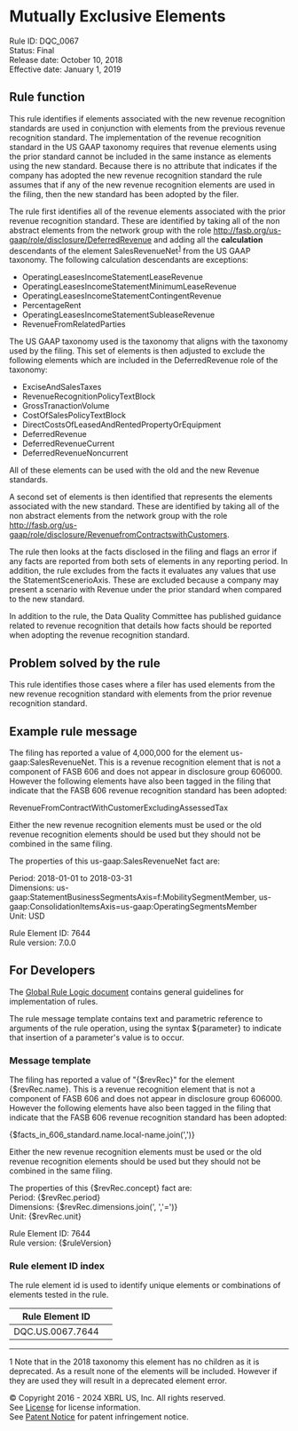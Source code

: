 # Mutually Exclusive Elements
Rule ID: DQC_0067  
Status: Final  
Release date: October 10, 2018  
Effective date: January 1, 2019 

## Rule function 
This rule identifies if elements associated with the new revenue recognition standards are used in conjunction with elements from the previous revenue recognition standard. The implementation of the revenue recognition standard in the US GAAP taxonomy requires that revenue elements using the prior standard cannot be included in the same instance as elements using the new standard. Because there is no attribute that indicates if the company has adopted the new revenue recognition standard the rule assumes that if any of the new revenue recognition elements are used in the filing, then the new standard has been adopted by the filer.  

The rule first identifies all of the revenue elements associated with the prior revenue recognition standard. These are identified by taking all of the non abstract elements from the network group with the role http://fasb.org/us-gaap/role/disclosure/DeferredRevenue and adding all the **calculation** descendants of the element SalesRevenueNet<sup>[1](#1)</sup> from the US GAAP taxonomy. The following calculation descendants are exceptions:

- OperatingLeasesIncomeStatementLeaseRevenue
- OperatingLeasesIncomeStatementMinimumLeaseRevenue
- OperatingLeasesIncomeStatementContingentRevenue
- PercentageRent
- OperatingLeasesIncomeStatementSubleaseRevenue
- RevenueFromRelatedParties

The US GAAP taxonomy used is the taxonomy that aligns with the taxonomy used by the filing. This set of elements is then adjusted to exclude the following elements which are included in the DeferredRevenue role of the taxonomy:

- ExciseAndSalesTaxes
- RevenueRecognitionPolicyTextBlock
- GrossTranactionVolume
- CostOfSalesPolicyTextBlock
- DirectCostsOfLeasedAndRentedPropertyOrEquipment
- DeferredRevenue
- DeferredRevenueCurrent
- DeferredRevenueNoncurrent

All of these elements can be used with the old and the new Revenue standards. 

A second set of elements is then identified that represents the elements associated with the new standard. These are identified by taking all of the non abstract elements from the network group with the role http://fasb.org/us-gaap/role/disclosure/RevenuefromContractswithCustomers.  

The rule then looks at the facts disclosed in the filing and flags an error if any facts are reported from both sets of elements in any reporting period. In addition, the rule excludes from the facts it evaluates any values that use the StatementScenerioAxis. These are excluded because a company may present a scenario with Revenue under the prior standard when compared to the new standard.  

In addition to the rule, the Data Quality Committee has published guidance related to revenue recognition that details how facts should be reported when adopting the revenue recognition standard.  

## Problem solved by the rule
This rule identifies those cases where a filer has used elements from the new revenue recognition standard with elements from the prior revenue recognition standard.  

## Example rule message
The filing has reported a value of 4,000,000 for the element us-gaap:SalesRevenueNet. This is a revenue recognition element that is not a component of FASB 606 and does not appear in disclosure group 606000. However the following elements have also been tagged in the filing that indicate that the FASB 606 revenue recognition standard has been adopted:

RevenueFromContractWithCustomerExcludingAssessedTax

Either the new revenue recognition elements must be used or the old revenue recognition elements should be used but they should not be combined in the same filing.  

The properties of this us-gaap:SalesRevenueNet fact are:

Period: 2018-01-01 to 2018-03-31  
Dimensions: us-gaap:StatementBusinessSegmentsAxis=f:MobilitySegmentMember, us-gaap:ConsolidationItemsAxis=us-gaap:OperatingSegmentsMember  
Unit: USD

Rule Element ID: 7644  
Rule version: 7.0.0

## For Developers
The [Global Rule Logic document](https://github.com/DataQualityCommittee/dqc_us_rules/blob/master/docs/GlobalRuleLogic.md) contains general guidelines for implementation of rules.  

The rule message template contains text and parametric reference to arguments of the rule operation, using the syntax ${parameter} to indicate that insertion of a parameter's value is to occur.  

### Message template
The filing has reported a value of \"{$revRec}\" for the element {$revRec.name}. This is a revenue recognition element that is not a component of FASB 606 and does not appear in disclosure group 606000. However the following elements have also been tagged in the filing that indicate that the FASB 606 revenue recognition standard has been adopted:

{$facts_in_606_standard.name.local-name.join(',')}

Either the new revenue recognition elements must be used or the old revenue recognition elements should be used but they should not be combined in the same filing.  

The properties of this {$revRec.concept} fact are:  
Period: {$revRec.period}  
Dimensions: {$revRec.dimensions.join(', ','=')}  
Unit: {$revRec.unit}

Rule Element ID: 7644  
Rule version: {$ruleVersion}

### Rule element ID index 
The rule element id is used to identify unique elements or combinations of elements tested in the rule. 

|Rule Element ID||
|--------|--------|
|DQC.US.0067.7644||

---
<a name="#1"></a>1 Note that in the 2018 taxonomy this element has no children as it is deprecated. As a result none of the elements will be included. However if they are used they will result in a deprecated element error.  

© Copyright 2016 - 2024 XBRL US, Inc. All rights reserved.   
See [License](https://xbrl.us/dqc-license) for license information.  
See [Patent Notice](https://xbrl.us/dqc-patent) for patent infringement notice.  
